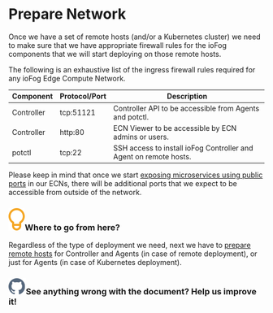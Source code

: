 # Prepare Network

Once we have a set of remote hosts (and/or a Kubernetes cluster) we need to make sure that we have appropriate firewall rules for the ioFog components that we will start deploying on those remote hosts.

The following is an exhaustive list of the ingress firewall rules required for any ioFog Edge Compute Network.

| Component  | Protocol/Port | Description                                                       |
| ---------- | ------------- | ----------------------------------------------------------------- |
| Controller | tcp:51121     | Controller API to be accessible from Agents and potctl.         |
| Controller | http:80       | ECN Viewer to be accessible by ECN admins or users.               |
| potctl   | tcp:22        | SSH access to install ioFog Controller and Agent on remote hosts. |

Please keep in mind that once we start [exposing microservices using public ports](../applications/microservice-exposing) in our ECNs, there will be additional ports that we expect to be accessible from outside of the network.

<aside class="notifications tip">
  <h3><img src="/static/images/icos/ico-tip.svg" alt=""/>Where to go from here?</h3>
  <p>Regardless of the type of deployment we need, next we have to <a href="/docs/platfomr-deployment/prepare-your-remote-hosts">prepare remote hosts</a> for Controller and Agents (in case of remote deployment), or just for Agents (in case of Kubernetes deployment).</p>
</aside>

<aside class="notifications contribute">
  <h3><img src="/static/images/icos/ico-github.svg" alt=""/>See anything wrong with the document? Help us improve it!</h3>
  <a href="https://github.com/eclipse-iofog/iofog.org/edit/develop/content/docs/3.0/platform-deployment/prepare-your-network.md"
    target="_blank">
    
  </a>
</aside>
